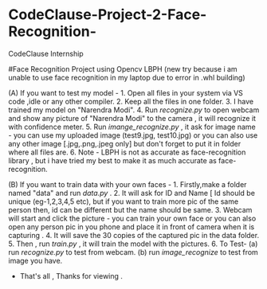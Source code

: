 # CodeClause-Project-2-Face-Recognition-
CodeClause Internship

#Face Recognition Project using Opencv LBPH (new try because i am unable to use face recognition in my laptop due to error in .whl building)

(A) If you want to test my model -
    1. Open all files in your system via VS code ,idle or any other compiler.
    2. Keep all the files in one folder.
    3. I have trained my model on "Narendra Modi".
    4. Run *recognize.py* to open webcam and show any picture of "Narendra Modi" to the camera , it will recognize it with confidence meter.
    5. Run *imange_recognize.py* , it ask for image name - you can use my uploaded image (test9.jpg, test10.jpg) or you can also use any other image [.jpg,.png,.jpeg only] but don't              forget to put it in folder where all files are.
    6. Note - LBPH is not as accurate as face-recognition library , but i have tried my best to make it as much accurate as face-recognition.

(B) If you want to train data with your own faces -
    1. Firstly,make a folder named "data" and run *data.py* .
    2. It will ask for ID and Name [ Id should be unique (eg-1,2,3,4,5 etc), but if you want to train more pic of the same person then, id can be different but the name should be same.
    3. Webcam will start and click the picture - you can train your own face or you can also open any person pic in you phone and place it in front of camera when it is capturing .
    4. It will save the 30 copies of the captured pic in the data folder.
    5. Then , run *train.py* , it will train the model with the pictures.
    6. To Test- (a) run *recognize.py* to test from webcam.
                (b) run *image_recognize* to test from image you have.

  - That's all , Thanks for viewing .
